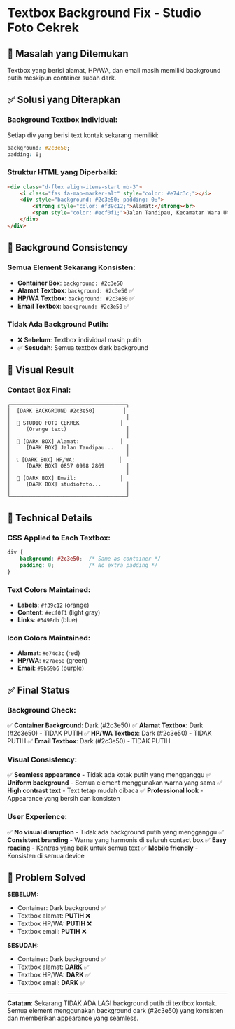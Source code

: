 # Textbox Background Fix - Studio Foto Cekrek

## 🐛 Masalah yang Ditemukan
Textbox yang berisi alamat, HP/WA, dan email masih memiliki background putih meskipun container sudah dark.

## ✅ Solusi yang Diterapkan

### Background Textbox Individual:
Setiap div yang berisi text kontak sekarang memiliki:
```css
background: #2c3e50;
padding: 0;
```

### Struktur HTML yang Diperbaiki:
```html
<div class="d-flex align-items-start mb-3">
    <i class="fas fa-map-marker-alt" style="color: #e74c3c;"></i>
    <div style="background: #2c3e50; padding: 0;">
        <strong style="color: #f39c12;">Alamat:</strong><br>
        <span style="color: #ecf0f1;">Jalan Tandipau, Kecamatan Wara Utara</span>
    </div>
</div>
```

## 🎨 Background Consistency

### Semua Element Sekarang Konsisten:
- **Container Box**: `background: #2c3e50`
- **Alamat Textbox**: `background: #2c3e50` ✅
- **HP/WA Textbox**: `background: #2c3e50` ✅
- **Email Textbox**: `background: #2c3e50` ✅

### Tidak Ada Background Putih:
- ❌ **Sebelum**: Textbox individual masih putih
- ✅ **Sesudah**: Semua textbox dark background

## 📱 Visual Result

### Contact Box Final:
```
┌─────────────────────────────────────┐
│  [DARK BACKGROUND #2c3e50]         │
│                                     │
│  🏢 STUDIO FOTO CEKREK             │
│     (Orange text)                   │
│                                     │
│  📍 [DARK BOX] Alamat:             │
│     [DARK BOX] Jalan Tandipau...    │
│                                     │
│  📞 [DARK BOX] HP/WA:              │
│     [DARK BOX] 0857 0998 2869       │
│                                     │
│  📧 [DARK BOX] Email:              │
│     [DARK BOX] studiofoto...        │
│                                     │
└─────────────────────────────────────┘
```

## 🎯 Technical Details

### CSS Applied to Each Textbox:
```css
div {
    background: #2c3e50;  /* Same as container */
    padding: 0;           /* No extra padding */
}
```

### Text Colors Maintained:
- **Labels**: `#f39c12` (orange)
- **Content**: `#ecf0f1` (light gray)
- **Links**: `#3498db` (blue)

### Icon Colors Maintained:
- **Alamat**: `#e74c3c` (red)
- **HP/WA**: `#27ae60` (green)
- **Email**: `#9b59b6` (purple)

## ✅ Final Status

### Background Check:
✅ **Container Background**: Dark (#2c3e50)
✅ **Alamat Textbox**: Dark (#2c3e50) - TIDAK PUTIH
✅ **HP/WA Textbox**: Dark (#2c3e50) - TIDAK PUTIH
✅ **Email Textbox**: Dark (#2c3e50) - TIDAK PUTIH

### Visual Consistency:
✅ **Seamless appearance** - Tidak ada kotak putih yang mengganggu
✅ **Uniform background** - Semua element menggunakan warna yang sama
✅ **High contrast text** - Text tetap mudah dibaca
✅ **Professional look** - Appearance yang bersih dan konsisten

### User Experience:
✅ **No visual disruption** - Tidak ada background putih yang mengganggu
✅ **Consistent branding** - Warna yang harmonis di seluruh contact box
✅ **Easy reading** - Kontras yang baik untuk semua text
✅ **Mobile friendly** - Konsisten di semua device

## 🎉 Problem Solved

**SEBELUM:**
- Container: Dark background ✅
- Textbox alamat: **PUTIH** ❌
- Textbox HP/WA: **PUTIH** ❌
- Textbox email: **PUTIH** ❌

**SESUDAH:**
- Container: Dark background ✅
- Textbox alamat: **DARK** ✅
- Textbox HP/WA: **DARK** ✅
- Textbox email: **DARK** ✅

---

**Catatan**: Sekarang TIDAK ADA LAGI background putih di textbox kontak. Semua element menggunakan background dark (#2c3e50) yang konsisten dan memberikan appearance yang seamless.

